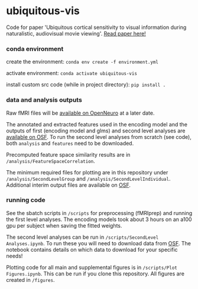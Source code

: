 # ubiquitous-vis
 Code for paper 'Ubiquitous cortical sensitivity to visual information during naturalistic, audiovisual movie viewing'. [Read paper here!](https://osf.io/preprints/psyarxiv/b5p4n_v1)

 ### conda environment
 create the environment: ``` conda env create -f environment.yml ```

 activate environment: ``` conda activate ubiquitous-vis ```

 install custom src code (while in project directory): ``` pip install . ```

 ### data and analysis outputs
Raw fMRI files will be [available on OpenNeuro](https://openneuro.org/datasets/ds006677) at a later date.

The annotated and extracted features used in the encoding model and the outputs of first (encoding model and glms) and second level analyses are [available on OSF](https://osf.io/5zjae/). To run the second level analyses from scratch (see code), both ```analysis``` and ```features``` need to be downloaded.

Precomputed feature space similarity results are in ``` /analysis/FeatureSpaceCorrelation ```.

The minimum required files for plotting are in this repository under ``` /analysis/SecondLevelGroup ``` and ``` /analysis/SecondLevelIndividual ```. Additional interim output files are available on [OSF](https://osf.io/5zjae/).

### running code
See the sbatch scripts in ``` /scripts ``` for preprocessing (fMRIprep) and running the first level analyses. The encoding models took about 3 hours on an a100 gpu per subject when saving the fitted weights.

The second level analyses can be run in ``` /scripts/SecondLevel Analyses.ipynb ```. To run these you will need to download data from [OSF](https://osf.io/5zjae/). The notebook contains details on which data to download for your specific needs!

Plotting code for all main and supplemental figures is in ``` /scripts/Plot Figures.ipynb ```. This can be run if you clone this repository. All figures are created in ``` /figures ```. 
